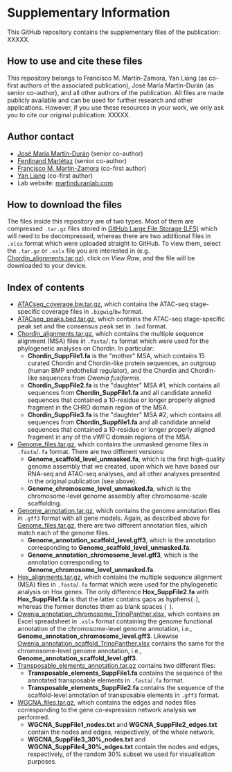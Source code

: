 # Supplementary Information
This GitHub repository contains the supplementary files of the publication: XXXXX.

## How to use and cite these files
This repository belongs to Francisco M. Martín-Zamora, Yan Liang (as co-first authors of the associated publication), José María Martín-Durán (as senior co-author), and all other authors of the publication. All files are made publicly available and can be used for further research and other applications. However, if you use these resources in your work, we only ask you to cite our original publication: XXXXX.

## Author contact
- [José María Martín-Durán](mailto:chema.martin@qmul.ac.uk) (senior co-author)
- [Ferdinand Marlétaz](f.marletaz@ucl.ac.uk) (senior co-author)
- [Francisco M. Martín-Zamora](mailto:f.m.martinzamora@qmul.ac.uk) (co-first author)
- [Yan Liang](mailto:y.liang@qmul.ac.uk) (co-first author)
- Lab website: [martinduranlab.com](https://www.martinduranlab.com)

## How to download the files
The files inside this repository are of two types. Most of them are compressed `.tar.gz` files stored in [GitHub Large File Storage (LFS)](https://git-lfs.github.com/) which will need to be decompressed, whereas there are two additional files in `.xlsx` format which were uploaded straight to GitHub. To view them, select the `.tar.gz` or `.xslx` file you are interested in (e.g. [Chordin_alignments.tar.gz](Chordin_alignments.tar.gz)), click on *View Raw*, and the file will be downloaded to your device. 

## Index of contents
- [ATACseq_coverage.bw.tar.gz](ATACseq_coverage.bw.tar.gz), which contains the ATAC-seq stage-specific coverage files in `.bigwig`/`bw` format.
- [ATACseq_peaks.bed.tar.gz](ATACseq_peaks.bed.tar.gz), which contains the ATAC-seq stage-specific peak set and the consensus peak set in `.bed` format.
- [Chordin_alignments.tar.gz](Chordin_alignments.tar.gz), which contains the multiple sequence alignment (MSA) files in `.fasta`/`.fa` format which were used for the phylogenetic analyses on Chordin. In particular:
  - **Chordin_SuppFile1.fa** is the "mother" MSA, which contains 15 curated Chordin and Chordin-like protein sequences, an outgroup (human BMP endothelial regulator), and the Chordin and Chordin-like sequences from *Owenia fusiformis*.
  - **Chordin_SuppFile2.fa** is the "daughter" MSA #1, which contains all sequences from **Chordin_SuppFile1.fa** and all candidate annelid sequences that contained a 10-residue or longer properly aligned fragment in the CHRD domain region of the MSA.
  - **Chordin_SuppFile3.fa** is the "daughter" MSA #2, which contains all sequences from **Chordin_Suppfile1.fa** and all candidate annelid sequences that contained a 10-residue or longer properly aligned fragment in any of the vWFC domain regions of the MSA.
- [Genome_files.tar.gz](Genome_files.tar.gz), which contains the unmasked genome files in `.fasta`/`.fa` format. There are two different versions:
  - **Genome_scaffold_level_unmasked.fa**, which is the first high-quality genome assembly that we created, upon which we have based our RNA-seq and ATAC-seq analyses, and all other analyses presented in the original publication (see above).
  - **Genome_chromosome_level_unmasked.fa**, which is the chromosome-level genome assembly after chromosome-scale scaffolding.
- [Genome_annotation.tar.gz](Genome_annotation.tar.gz), which contains the genome annotation files in `.gff3` format with all gene models. Again, as described above for [Genome_files.tar.gz](Genome_files.tar.gz), there are two different annotation files, which match each of the genome files.
  - **Genome_annotation_scaffold_level.gff3**, which is the annotation corresponding to **Genome_scaffold_level_unmasked.fa**.
  - **Genome_annotation_chromosome_level.gff3**, which is the annotation corresponding to **Genome_chromosome_level_unmasked.fa**.
- [Hox_alignments.tar.gz](Hox_alignments.tar.gz), which contains the multiple sequence alignment (MSA) files in `.fasta`/`.fa` format which were used for the phylogenetic analysis on Hox genes. The only difference **Hox_SuppFile2.fa** with **Hox_SuppFile1.fa** is that the latter contains gaps as hyphens(`-`), whereas the former denotes them as blank spaces (` `).
- [Owenia_annotation_chromosome_TrinoPanther.xlsx](Owenia_annotation_chromosome_TrinoPanther.xlsx), which contains an Excel spreadsheet in `.xslx` format containing the genome functional annotation of the chromosome-level genome annotation, i.e., **Genome_annotation_chromosome_level.gff3**. Likewise [Owenia_annotation_scaffold_TrinoPanther.xlsx](Owenia_annotation_scaffold_TrinoPanther.xlsx) contains the same for the chromosome-level genome annotation, i.e., **Genome_annotation_scaffold_level.gff3**.
- [Transposable_elements_annotation.tar.gz](Transposable_elements_annotation.tar.gz) contains two different files:
  - **Transposable_elements_SuppFile1.fa** contains the sequence of the annotated transposable elements in `.fasta`/`.fa` format.
  - **Transposable_elements_SuppFile2.fa** contains the sequence of the scaffold-level annotation of transposable elements in `.gff3` format.
- [WGCNA_files.tar.gz](WGCNA_files.tar.gz), which contains the edges and nodes files corresponding to the gene co-expression network analysis we performed.
  - **WGCNA_SuppFile1_nodes.txt** and **WGCNA_SuppFile2_edges.txt** contain the nodes and edges, respectively, of the whole network.
  - **WGCNA_SuppFile3_30%\_nodes.txt** and **WGCNA_SuppFile4_30%\_edges.txt** contain the nodes and edges, respectively, of the random 30% subset we used for visualisation purposes.
